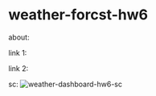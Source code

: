 # weather-forcst-hw6

about:


link 1:

link 2:

sc:
![weather-dashboard-hw6-sc](https://user-images.githubusercontent.com/78495603/113074410-04b61e00-9199-11eb-8788-de291f4c127c.png)
